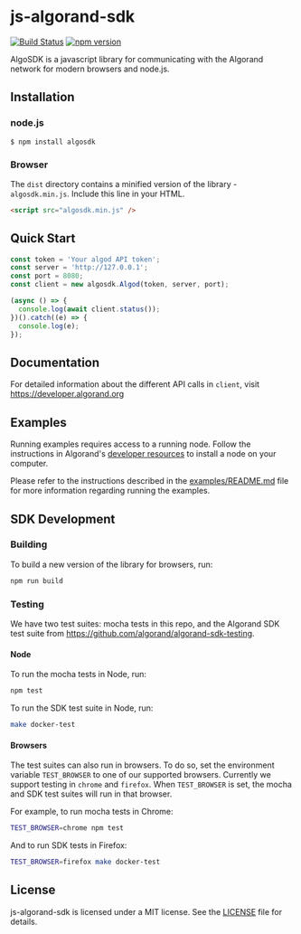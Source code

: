 # js-algorand-sdk

[![Build Status](https://travis-ci.com/algorand/js-algorand-sdk.svg?branch=master)](https://travis-ci.com/algorand/js-algorand-sdk) [![npm version](https://badge.fury.io/js/algosdk.svg)](https://badge.fury.io/js/algosdk)

AlgoSDK is a javascript library for communicating with the Algorand network for modern browsers and node.js.

## Installation

### node.js

```
$ npm install algosdk
```

### Browser

The `dist` directory contains a minified version of the library - `algosdk.min.js`.
Include this line in your HTML.

```html
<script src="algosdk.min.js" />
```

## Quick Start

```javascript
const token = 'Your algod API token';
const server = 'http://127.0.0.1';
const port = 8080;
const client = new algosdk.Algod(token, server, port);

(async () => {
  console.log(await client.status());
})().catch((e) => {
  console.log(e);
});
```

## Documentation

For detailed information about the different API calls in `client`, visit https://developer.algorand.org

## Examples

Running examples requires access to a running node. Follow the instructions in Algorand's [developer resources](https://developer.algorand.org/docs/run-a-node/setup/install/) to install a node on your computer.

Please refer to the instructions described in the [examples/README.md](examples/README.md) file for more information regarding running the examples.

## SDK Development

### Building

To build a new version of the library for browsers, run:

```bash
npm run build
```

### Testing

We have two test suites: mocha tests in this repo, and the Algorand SDK test suite from https://github.com/algorand/algorand-sdk-testing.

#### Node

To run the mocha tests in Node, run:

```bash
npm test
```

To run the SDK test suite in Node, run:

```bash
make docker-test
```

#### Browsers

The test suites can also run in browsers. To do so, set the environment variable `TEST_BROWSER` to
one of our supported browsers. Currently we support testing in `chrome` and `firefox`. When
`TEST_BROWSER` is set, the mocha and SDK test suites will run in that browser.

For example, to run mocha tests in Chrome:

```bash
TEST_BROWSER=chrome npm test
```

And to run SDK tests in Firefox:

```bash
TEST_BROWSER=firefox make docker-test
```

## License

js-algorand-sdk is licensed under a MIT license. See the [LICENSE](https://github.com/algorand/js-algorand-sdk/blob/master/LICENSE) file for details.
